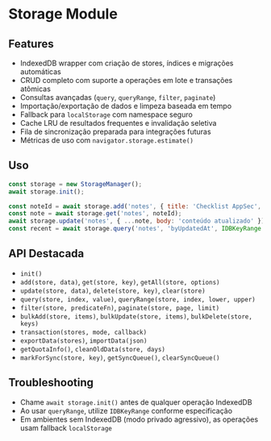 # Storage Module

## Features
- IndexedDB wrapper com criação de stores, índices e migrações automáticas
- CRUD completo com suporte a operações em lote e transações atômicas
- Consultas avançadas (`query`, `queryRange`, `filter`, `paginate`)
- Importação/exportação de dados e limpeza baseada em tempo
- Fallback para `localStorage` com namespace seguro
- Cache LRU de resultados frequentes e invalidação seletiva
- Fila de sincronização preparada para integrações futuras
- Métricas de uso com `navigator.storage.estimate()`

## Uso
```javascript
const storage = new StorageManager();
await storage.init();

const noteId = await storage.add('notes', { title: 'Checklist AppSec', body: '...' });
const note = await storage.get('notes', noteId);
await storage.update('notes', { ...note, body: 'conteúdo atualizado' });
const recent = await storage.query('notes', 'byUpdatedAt', IDBKeyRange.lowerBound(Date.now() - 86400000));
```

## API Destacada
- `init()`
- `add(store, data)`, `get(store, key)`, `getAll(store, options)`
- `update(store, data)`, `delete(store, key)`, `clear(store)`
- `query(store, index, value)`, `queryRange(store, index, lower, upper)`
- `filter(store, predicateFn)`, `paginate(store, page, limit)`
- `bulkAdd(store, items)`, `bulkUpdate(store, items)`, `bulkDelete(store, keys)`
- `transaction(stores, mode, callback)`
- `exportData(stores)`, `importData(json)`
- `getQuotaInfo()`, `cleanOldData(store, days)`
- `markForSync(store, key)`, `getSyncQueue()`, `clearSyncQueue()`

## Troubleshooting
- Chame `await storage.init()` antes de qualquer operação IndexedDB
- Ao usar `queryRange`, utilize `IDBKeyRange` conforme especificação
- Em ambientes sem IndexedDB (modo privado agressivo), as operações usam fallback `localStorage`
